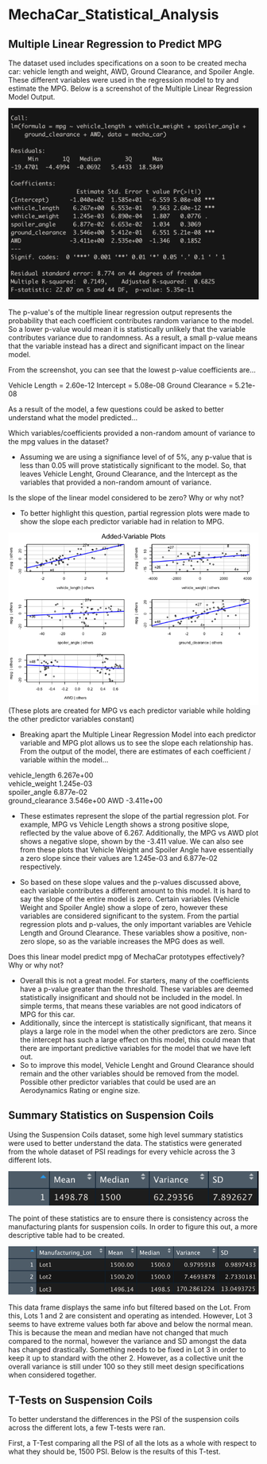 # MechaCar_Statistical_Analysis


## Multiple Linear Regression to Predict MPG

The dataset used includes specifications on a soon to be created mecha car: vehicle length and weight, AWD, Ground Clearance, and Spoiler Angle. These different variables were used in the regression model to try and estimate the MPG. 
Below is a screenshot of the Multiple Linear Regression Model Output. 

![alt text](https://raw.githubusercontent.com/KitWilliams07/MechaCar_Statistical_Analysis/main/Multiple_Linear_Regression/Resources/stats.png)

The p-value's of the multiple linear regression output represents the probability that each coefficient contributes random variance to the model. So a lower p-value would mean it is statistically unlikely that the variable contributes variance due to randomness. As a result, a small p-value means that the variable instead has a direct and significant impact on the linear model. 

From the screenshot, you can see that the lowest p-value coefficients are...

Vehicle Length = 2.60e-12
Intercept = 5.08e-08
Ground Clearance = 5.21e-08

As a result of the model, a few questions could be asked to better understand what the model predicted...

Which variables/coefficients provided a non-random amount of variance to the mpg values in the dataset?
- Assuming we are using a signifiance level of of 5%, any p-value that is less than 0.05 will prove statistically significant to the model. So, that leaves Vehicle Lenght, Ground Clearance, and the Intercept as the variables that provided a non-random amount of variance. 

Is the slope of the linear model considered to be zero? Why or why not?
- To better highlight this question, partial regression plots were made to show the slope each predictor variable had in relation to MPG. 

![alt text](https://raw.githubusercontent.com/KitWilliams07/MechaCar_Statistical_Analysis/main/Multiple_Linear_Regression/Resources/Plots.png)
(These plots are created for MPG vs each predictor variable while holding the other predictor variables constant) 

- Breaking apart the Multiple Linear Regression Model into each predictor variable and MPG plot allows us to see the slope each relationship has. From the output of the model, there are estimates of each coefficient / variable within the model...

vehicle_length    6.267e+00  
vehicle_weight    1.245e-03  
spoiler_angle     6.877e-02   
ground_clearance  3.546e+00 
AWD              -3.411e+00 

- These estimates represent the slope of the partial regression plot. For example, MPG vs Vehicle Length shows a strong positive slope, reflected by the value above of 6.267. Additionally, the MPG vs AWD plot shows a negative slope, shown by the -3.411 value. We can also see from these plots that Vehicle Weight and Spoiler Angle have essentially a zero slope since their values are 1.245e-03 and 6.877e-02 respectively. 

- So based on these slope values and the p-values discussed above, each variable contributes a different amount to this model. It is hard to say the slope of the entire model is zero. Certain variables (Vehicle Weight and Spoiler Angle) show a slope of zero, however these variables are considered significant to the system. From the partial regression plots and p-values, the only important variables are Vehicle Length and Ground Clearance. These variables show a positive, non-zero slope, so as the variable increases the MPG does as well. 


Does this linear model predict mpg of MechaCar prototypes effectively? Why or why not?
- Overall this is not a great model. For starters, many of the coefficients have a p-value greater than the threshold. These variables are deemed statistically insignificant and should not be included in the model. In simple terms, that means these variables are not good indicators of MPG for this car. 
- Additionally, since the intercept is statistically significant, that means it plays a large role in the model when the other predictors are zero. Since the intercept has such a large effect on this model, this could mean that there are important predictive variables for the model that we have left out.
- So to improve this model, Vehicle Lenght and Ground Clearance should remain and the other variables should be removed from the model. Possible other predictor variables that could be used are an Aerodynamics Rating or engine size. 


## Summary Statistics on Suspension Coils

Using the Suspension Coils dataset, some high level summary statistics were used to better understand the data. The statistics were generated from the whole dataset of PSI readings for every vehicle across the 3 different lots.

![alt text](https://raw.githubusercontent.com/KitWilliams07/MechaCar_Statistical_Analysis/main/Multiple_Linear_Regression/Resources/total_stats.png)

The point of these statistics are to ensure there is consistency across the manufacturing plants for suspension coils. In order to figure this out, a more descriptive table had to be created.  

![alt text](https://raw.githubusercontent.com/KitWilliams07/MechaCar_Statistical_Analysis/main/Multiple_Linear_Regression/Resources/lot_stats.png)

This data frame displays the same info but filtered based on the Lot. From this, Lots 1 and 2 are consistent and operating as intended. However, Lot 3 seems to have extreme values both far above and below the normal mean. This is because the mean and median have not changed that much compared to the normal, however the variance and SD amongst the data has changed drastically. Something needs to be fixed in Lot 3 in order to keep it up to standard with the other 2. However, as a collective unit the overall variance is still under 100 so they still meet design specifications when considered together. 


## T-Tests on Suspension Coils

To better understand the differences in the PSI of the suspension coils across the different lots, a few T-tests were ran. 

First, a T-Test comparing all the PSI of all the lots as a whole with respect to what they should be, 1500 PSI. Below is the results of this T-test. 


